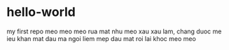 # hello-world
my first repo
meo meo meo rua mat nhu meo
xau xau lam, chang duoc me ieu
khan mat dau ma ngoi liem mep
dau mat roi lai khoc meo meo
